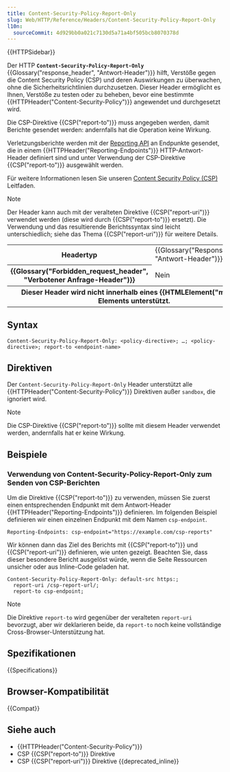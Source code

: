 ```yaml
---
title: Content-Security-Policy-Report-Only
slug: Web/HTTP/Reference/Headers/Content-Security-Policy-Report-Only
l10n:
  sourceCommit: 4d929bb0a021c7130d5a71a4bf505bcb8070378d
---
```


{{HTTPSidebar}}

Der HTTP **`Content-Security-Policy-Report-Only`** {{Glossary("response_header", "Antwort-Header")}} hilft, Verstöße gegen die Content Security Policy (CSP) und deren Auswirkungen zu überwachen, ohne die Sicherheitsrichtlinien durchzusetzen.
Dieser Header ermöglicht es Ihnen, Verstöße zu testen oder zu beheben, bevor eine bestimmte {{HTTPHeader("Content-Security-Policy")}} angewendet und durchgesetzt wird.

Die CSP-Direktive {{CSP("report-to")}} muss angegeben werden, damit Berichte gesendet werden: andernfalls hat die Operation keine Wirkung.

Verletzungsberichte werden mit der [Reporting API](/de/docs/Web/API/Reporting_API) an Endpunkte gesendet, die in einem {{HTTPHeader("Reporting-Endpoints")}} HTTP-Antwort-Header definiert sind und unter Verwendung der CSP-Direktive {{CSP("report-to")}} ausgewählt werden.

Für weitere Informationen lesen Sie unseren [Content Security Policy (CSP)](/de/docs/Web/HTTP/Guides/CSP) Leitfaden.

> [!NOTE]
> Der Header kann auch mit der veralteten Direktive {{CSP("report-uri")}} verwendet werden (diese wird durch {{CSP("report-to")}} ersetzt).
> Die Verwendung und das resultierende Berichtssyntax sind leicht unterschiedlich; siehe das Thema {{CSP("report-uri")}} für weitere Details.

<table class="properties">
  <tbody>
    <tr>
      <th scope="row">Headertyp</th>
      <td>{{Glossary("Response_header", "Antwort-Header")}}</td>
    </tr>
    <tr>
      <th scope="row">{{Glossary("Forbidden_request_header", "Verbotener Anfrage-Header")}}</th>
      <td>Nein</td>
    </tr>
    <tr>
      <th colspan="2" scope="row">
        Dieser Header wird nicht innerhalb eines {{HTMLElement("meta")}} Elements unterstützt.
      </th>
    </tr>
  </tbody>
</table>

## Syntax

```http
Content-Security-Policy-Report-Only: <policy-directive>; …; <policy-directive>; report-to <endpoint-name>
```

## Direktiven

Der `Content-Security-Policy-Report-Only` Header unterstützt alle {{HTTPHeader("Content-Security-Policy")}} Direktiven außer `sandbox`, die ignoriert wird.

> [!NOTE]
> Die CSP-Direktive {{CSP("report-to")}} sollte mit diesem Header verwendet werden, andernfalls hat er keine Wirkung.

## Beispiele

### Verwendung von Content-Security-Policy-Report-Only zum Senden von CSP-Berichten

Um die Direktive {{CSP("report-to")}} zu verwenden, müssen Sie zuerst einen entsprechenden Endpunkt mit dem Antwort-Header {{HTTPHeader("Reporting-Endpoints")}} definieren.
Im folgenden Beispiel definieren wir einen einzelnen Endpunkt mit dem Namen `csp-endpoint`.

```http
Reporting-Endpoints: csp-endpoint="https://example.com/csp-reports"
```

Wir können dann das Ziel des Berichts mit {{CSP("report-to")}} und {{CSP("report-uri")}} definieren, wie unten gezeigt.
Beachten Sie, dass dieser besondere Bericht ausgelöst würde, wenn die Seite Ressourcen unsicher oder aus Inline-Code geladen hat.

```http
Content-Security-Policy-Report-Only: default-src https:;
  report-uri /csp-report-url/;
  report-to csp-endpoint;
```

> [!NOTE]
> Die Direktive `report-to` wird gegenüber der veralteten `report-uri` bevorzugt, aber wir deklarieren beide, da `report-to` noch keine vollständige Cross-Browser-Unterstützung hat.

## Spezifikationen

{{Specifications}}

## Browser-Kompatibilität

{{Compat}}

## Siehe auch

- {{HTTPHeader("Content-Security-Policy")}}
- CSP {{CSP("report-to")}} Direktive
- CSP {{CSP("report-uri")}} Direktive {{deprecated_inline}}
